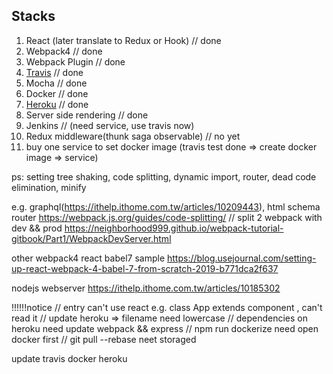 ## Stacks

1. React (later translate to Redux or Hook) // done <br />
2. Webpack4 // done<br />
3. Webpack Plugin // done<br />
4. [Travis](https://travis-ci.org/) // done<br /> 
5. Mocha // done<br />
6. Docker // done<br />
7. [Heroku](https://webpackbuild.herokuapp.com/) // done<br />
8. Server side rendering // done <br />
9. Jenkins // (need service, use travis now)<br />
10. Redux middleware(thunk saga observable) // no yet <br />
11. buy one service to set docker image (travis test done => create docker image => service)

ps: setting tree shaking, code splitting, dynamic import, router, dead code elimination, minify


e.g. graphql(https://ithelp.ithome.com.tw/articles/10209443), html schema router
https://webpack.js.org/guides/code-splitting/
// split 2 webpack with dev && prod
https://neighborhood999.github.io/webpack-tutorial-gitbook/Part1/WebpackDevServer.html

other webpack4 react babel7 sample
https://blog.usejournal.com/setting-up-react-webpack-4-babel-7-from-scratch-2019-b771dca2f637

nodejs webserver
https://ithelp.ithome.com.tw/articles/10185302

!!!!!!notice
// entry can't use react e.g. class App extends component , can't read it
// update heroku => filename need lowercase
// dependencies on heroku need update webpack && express
// npm run dockerize need open docker first
// git pull --rebase neet storaged

update travis docker heroku
